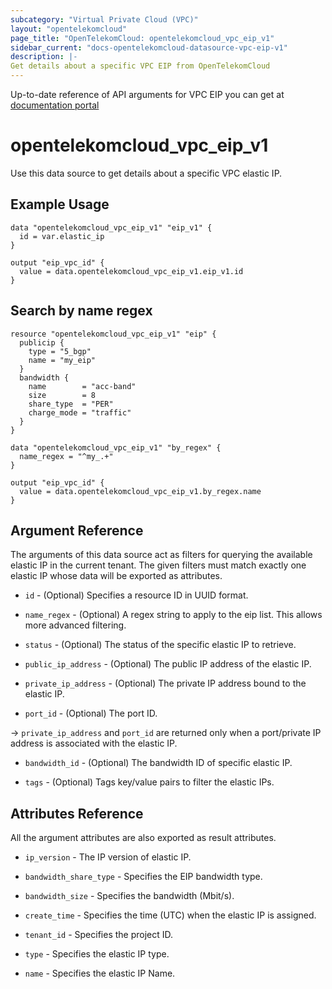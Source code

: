 ```yaml
---
subcategory: "Virtual Private Cloud (VPC)"
layout: "opentelekomcloud"
page_title: "OpenTelekomCloud: opentelekomcloud_vpc_eip_v1"
sidebar_current: "docs-opentelekomcloud-datasource-vpc-eip-v1"
description: |-
Get details about a specific VPC EIP from OpenTelekomCloud
---
```


Up-to-date reference of API arguments for VPC EIP you can get at
[documentation portal](https://docs.otc.t-systems.com/virtual-private-cloud/api-ref/apis/eip/querying_eips.html#vpc-eip-0003)

# opentelekomcloud_vpc_eip_v1

Use this data source to get details about a specific VPC elastic IP.

## Example Usage

```hcl
data "opentelekomcloud_vpc_eip_v1" "eip_v1" {
  id = var.elastic_ip
}

output "eip_vpc_id" {
  value = data.opentelekomcloud_vpc_eip_v1.eip_v1.id
}
```

## Search by name regex

```hcl
resource "opentelekomcloud_vpc_eip_v1" "eip" {
  publicip {
    type = "5_bgp"
    name = "my_eip"
  }
  bandwidth {
    name        = "acc-band"
    size        = 8
    share_type  = "PER"
    charge_mode = "traffic"
  }
}

data "opentelekomcloud_vpc_eip_v1" "by_regex" {
  name_regex = "^my_.+"
}

output "eip_vpc_id" {
  value = data.opentelekomcloud_vpc_eip_v1.by_regex.name
}
```

## Argument Reference

The arguments of this data source act as filters for querying the available
elastic IP in the current tenant. The given filters must match exactly one
elastic IP whose data will be exported as attributes.

* `id` - (Optional) Specifies a resource ID in UUID format.

* `name_regex` - (Optional) A regex string to apply to the eip list. This allows more advanced filtering.

* `status` - (Optional) The status of the specific elastic IP to retrieve.

* `public_ip_address` - (Optional) The public IP address of the elastic IP.

* `private_ip_address` - (Optional) The private IP address bound to the elastic IP.

* `port_id` - (Optional) The port ID.

-> `private_ip_address` and `port_id` are returned only when a port/private IP address is
associated with the elastic IP.

* `bandwidth_id` - (Optional) The bandwidth ID of specific elastic IP.

* `tags` - (Optional) Tags key/value pairs to filter the elastic IPs.

## Attributes Reference

All the argument attributes are also exported as result attributes.

* `ip_version` - The IP version of elastic IP.

* `bandwidth_share_type` - Specifies the EIP bandwidth type.

* `bandwidth_size` - Specifies the bandwidth (Mbit/s).

* `create_time` - Specifies the time (UTC) when the elastic IP is assigned.

* `tenant_id` - Specifies the project ID.

* `type` - Specifies the elastic IP type.

* `name` - Specifies the elastic IP Name.
